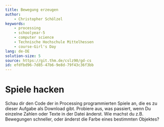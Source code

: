 ```yaml
---
title: Bewegung erzeugen
author:
    - Christopher Schölzel
keywords:
    - processing
    - schoolyear-5
    - computer science
    - Technische Hochschule Mittelhessen
    - course-Girl's Day
lang: de-DE
solution-size: 5
source: https://git.thm.de/cslz90/gd-cs
id: efdfbd96-7d85-47b6-9e8d-79f43c36f3bb
---
```


# Spiele hacken

Schau dir den Code der in Processing programmierten Spiele an, die es zu dieser Aufgabe als Download gibt.
Probiere aus, was passiert, wenn Du einzelne Zahlen oder Texte in der Datei änderst.
Wie machst du z.B. Bewegungen schneller, oder änderst die Farbe eines bestimmten Objektes?
